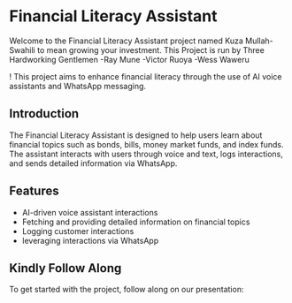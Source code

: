 # Financial Literacy Assistant

Welcome to the Financial Literacy Assistant project named Kuza Mullah- Swahili to mean growing your investment.
This Project is run by Three Hardworking Gentlemen
-Ray Mune
-Victor Ruoya
-Wess Waweru


! This project aims to enhance financial literacy through the use of AI voice assistants and WhatsApp messaging.


## Introduction

The Financial Literacy Assistant is designed to help users learn about financial topics such as bonds, bills, money market funds, and index funds. The assistant interacts with users through voice and text, logs interactions, and sends detailed information via WhatsApp.

## Features

- AI-driven voice assistant interactions
- Fetching and providing detailed information on financial topics
- Logging customer interactions
- leveraging interactions via WhatsApp 

## Kindly Follow Along

To get started with the project, follow along on our presentation:


